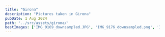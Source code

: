 ```yaml
---
title: "Girona"
description: "Pictures taken in Girona"
pubDate: 1 Aug 2024
path: '../src/assets/girona/'
bestImages: ['IMG_9169_downsampled.JPG', 'IMG_9176_downsampled.png', 'IMG_9194_downsampled.JPG']
---
```

